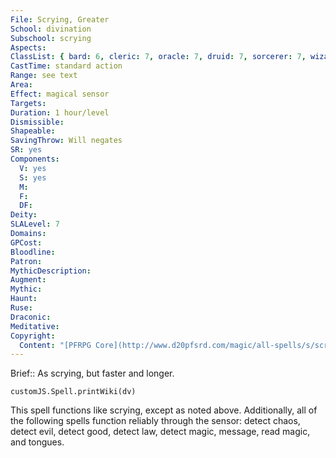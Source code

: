 ```yaml
---
File: Scrying, Greater
School: divination
Subschool: scrying
Aspects: 
ClassList: { bard: 6, cleric: 7, oracle: 7, druid: 7, sorcerer: 7, wizard: 7, witch: 7, shaman: 7, occultist: 6, psychic: 7, mesmerist: 6 }
CastTime: standard action
Range: see text
Area: 
Effect: magical sensor
Targets: 
Duration: 1 hour/level
Dismissible: 
Shapeable: 
SavingThrow: Will negates
SR: yes
Components:
  V: yes
  S: yes
  M: 
  F: 
  DF: 
Deity: 
SLALevel: 7
Domains: 
GPCost: 
Bloodline: 
Patron: 
MythicDescription: 
Augment: 
Mythic: 
Haunt: 
Ruse: 
Draconic: 
Meditative: 
Copyright:
  Content: "[PFRPG Core](http://www.d20pfsrd.com/magic/all-spells/s/scrying)"
---
```

Brief:: As scrying, but faster and longer.

```dataviewjs
customJS.Spell.printWiki(dv)
```

This spell functions like scrying, except as noted above. Additionally, all of the following spells function reliably through the sensor: detect chaos, detect evil, detect good, detect law, detect magic, message, read magic, and tongues.
